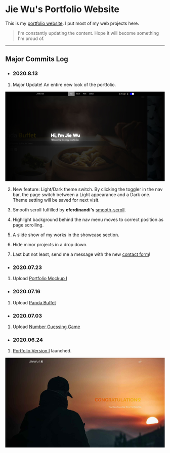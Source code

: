 # Jie Wu's Portfolio Website

This is my [portfolio website](https://fairjay8788.github.io). I put most of my web projects here.

> I'm constantly updating the content. Hope it will become something I'm proud of.

---

## Major Commits Log

- ### 2020.8.13

1. Major Update! An entire new look of the portfolio.

![Screen Shot](./img/sssitev2.jpg)

2. New feature: Light/Dark theme switch. By clicking the toggler in the nav bar, the page switch between a Light appearance and a Dark one. Theme setting will be saved for next visit.

3. Smooth scroll fulfilled by **cferdinandi's** [smooth-scroll](https://github.com/cferdinandi/smooth-scroll).

4. Highlight background behind the nav menu moves to correct position as page scrolling.

5. A slide show of my works in the showcase section.

6. Hide minor projects in a drop down.

7. Last but not least, send me a message with the new [contact form](https://fairjay8788.github.io/index.html#contact)!

- ### 2020.07.23

1. Upload [Portfolio Mockup I](https://fairjay8788.github.io/portfolioMU1/)

- ### 2020.07.16

1. Upload [Panda Buffet](https://fairjay8788.github.io/restaurant/)

- ### 2020.07.03

1. Upload [Number Guessing Game](https://fairjay8788.github.io/guessnumber/)

- ### 2020.06.24

1. [Portfolio Version I](https://fairjay8788.github.io/portfolioV1/) launched.

![Screen Shot](./img/sssitev1.jpg)
